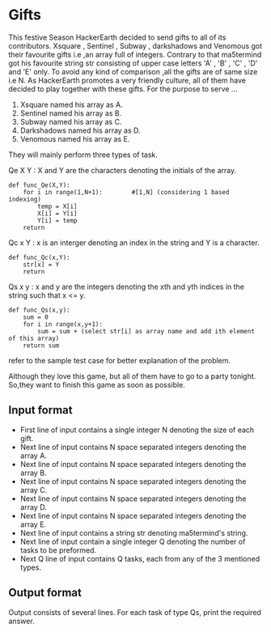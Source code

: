# Gifts

This festive Season HackerEarth decided to send gifts to all of its contributors. Xsquare , Sentinel , Subway , darkshadows and Venomous got their favourite gifts i.e ,an array full of integers. Contrary to that ma5termind got his favourite string str consisting of upper case letters 'A' , 'B' , 'C' , 'D' and 'E' only. To avoid any kind of comparison ,all the gifts are of same size i.e N. As HackerEarth promotes a very friendly culture, all of them have decided to play together with these gifts. For the purpose to serve ...

1. Xsquare named his array as A.
2. Sentinel named his array as B.
3. Subway named his array as C.
4. Darkshadows named his array as D.
5. Venomous named his array as E.

They will mainly perform three types of task.

Qe X Y : X and Y are the characters denoting the initials of the array.

    def func_Qe(X,Y):
        for i in range(1,N+1):        #[1,N] (considering 1 based indexing)
            temp = X[i]
            X[i] = Y[i]
            Y[i] = temp
        return

Qc x Y : x is an interger denoting an index in the string and Y is a character.

    def func_Qc(x,Y):
        str[x] = Y
        return

Qs x y : x and y are the integers denoting the xth and yth indices in the string such that x <= y.

    def func_Qs(x,y):
        sum = 0
        for i in range(x,y+1):
            sum = sum + (select str[i] as array name and add ith element of this array)
        return sum

refer to the sample test case for better explanation of the problem.

Although they love this game, but all of them have to go to a party tonight. So,they want to finish this game as soon as possible.

## Input format

- First line of input contains a single integer N denoting the size of each gift.
- Next line of input contains N space separated integers denoting the array A.
- Next line of input contains N space separated integers denoting the array B.
- Next line of input contains N space separated integers denoting the array C.
- Next line of input contains N space separated integers denoting the array D.
- Next line of input contains N space separated integers denoting the array E.
- Next line of input contains a string str denoting ma5termind's string.
- Next line of input contain a single integer Q denoting the number of tasks to be preformed.
- Next Q line of input contains Q tasks, each from any of the 3 mentioned types.

## Output format

Output consists of several lines. For each task of type Qs, print the required answer.
